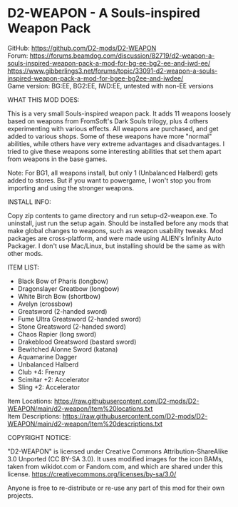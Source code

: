 # D2-WEAPON - A Souls-inspired Weapon Pack
GitHub: https://github.com/D2-mods/D2-WEAPON  
Forum: https://forums.beamdog.com/discussion/82719/d2-weapon-a-souls-inspired-weapon-pack-a-mod-for-bg-ee-bg2-ee-and-iwd-ee/  
https://www.gibberlings3.net/forums/topic/33091-d2-weapon-a-souls-inspired-weapon-pack-a-mod-for-bgee-bg2ee-and-iwdee/  
Game version: BG:EE, BG2:EE, IWD:EE, untested with non-EE versions


WHAT THIS MOD DOES:

This is a very small Souls-inspired weapon pack. It adds 11 weapons loosely based on weapons from FromSoft's Dark Souls trilogy, plus 4 others experimenting with various effects. All weapons are purchased, and get added to various shops. Some of these weapons have more "normal" abilities, while others have very extreme advantages and disadvantages. I tried to give these weapons some interesting abilities that set them apart from weapons in the base games.

Note: For BG1, all weapons install, but only 1 (Unbalanced Halberd) gets added to stores. But if you want to powergame, I won't stop you from importing and using the stronger weapons.


INSTALL INFO:

Copy zip contents to game directory and run setup-d2-weapon.exe. To uninstall, just run the setup again. Should be installed before any mods that make global changes to weapons, such as weapon usability tweaks. Mod packages are cross-platform, and were made using ALIEN's Infinity Auto Packager. I don't use Mac/Linux, but installing should be the same as with other mods.


ITEM LIST:

- Black Bow of Pharis (longbow)
- Dragonslayer Greatbow (longbow)
- White Birch Bow (shortbow)
- Avelyn (crossbow)
- Greatsword (2-handed sword)
- Fume Ultra Greatsword (2-handed sword)
- Stone Greatsword (2-handed sword)
- Chaos Rapier (long sword)
- Drakeblood Greatsword (bastard sword)
- Bewitched Alonne Sword (katana)
- Aquamarine Dagger
- Unbalanced Halberd
- Club +4: Frenzy
- Scimitar +2: Accelerator
- Sling +2: Accelerator

Item Locations: https://raw.githubusercontent.com/D2-mods/D2-WEAPON/main/d2-weapon/Item%20locations.txt  
Item Descriptions: https://raw.githubusercontent.com/D2-mods/D2-WEAPON/main/d2-weapon/Item%20descriptions.txt


COPYRIGHT NOTICE:

"D2-WEAPON" is licensed under Creative Commons Attribution-ShareAlike 3.0 Unported (CC BY-SA 3.0). It uses modified images for the icon BAMs, taken from wikidot.com or Fandom.com, and which are shared under this license. https://creativecommons.org/licenses/by-sa/3.0/

Anyone is free to re-distribute or re-use any part of this mod for their own projects.